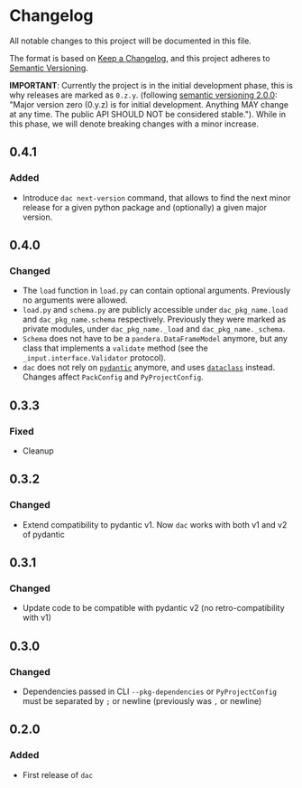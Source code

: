 # Changelog

All notable changes to this project will be documented in this file.

The format is based on [Keep a Changelog](https://keepachangelog.com/en/1.0.0/),
and this project adheres to [Semantic Versioning](https://semver.org/spec/v2.0.0.html).

**IMPORTANT**: Currently the project is in the initial development phase, this is why releases are marked as `0.z.y`.
(following [semantic versioning 2.0.0](https://semver.org/): "Major version zero (0.y.z) is for initial development.
Anything MAY change at any time. The public API SHOULD NOT be considered stable.").
While in this phase, we will denote breaking changes with a minor increase.

## 0.4.1

### Added

* Introduce `dac next-version` command, that allows to find the next minor release for a given python package and (optionally) a given major version.

## 0.4.0

### Changed

* The `load` function in `load.py` can contain optional arguments. Previously no arguments were allowed.
* `load.py` and `schema.py` are publicly accessible under `dac_pkg_name.load` and `dac_pkg_name.schema` respectively. Previously they were marked as private modules, under `dac_pkg_name._load` and `dac_pkg_name._schema`.
* `Schema` does not have to be a `pandera.DataFrameModel` anymore, but any class that implements a `validate` method (see the `_input.interface.Validator` protocol).
* `dac` does not rely on [`pydantic`](https://pypi.org/project/pydantic/) anymore, and uses [`dataclass`](https://docs.python.org/3/library/dataclasses.html#) instead.
  Changes affect `PackConfig` and `PyProjectConfig`.

## 0.3.3

### Fixed

* Cleanup

## 0.3.2

### Changed

* Extend compatibility to pydantic v1. Now `dac` works with both v1 and v2 of pydantic

## 0.3.1

### Changed

* Update code to be compatible with pydantic v2 (no retro-compatibility with v1)

## 0.3.0

### Changed

* Dependencies passed in CLI `--pkg-dependencies` or `PyProjectConfig` must be separated by `;` or newline (previously was `,` or newline)

## 0.2.0

### Added

* First release of `dac`
